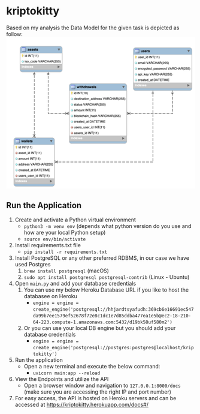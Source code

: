 # kriptokitty
Based on my analysis the Data Model for the given task is depicted as follow: 
![alt text](https://github.com/whitehacker/kriptokitty/blob/main/gx/db.png?raw=true)

## Run the Application
1. Create and activate a Python virtual environment
    - `python3 -m venv env` (depends what python version do you use and how are your local Python setup)
    - `source env/bin/activate`
2. Install requirements.txt file 
    - `pip install -r requirements.txt`
3. Install PostgreSQL or any other preferred RDBMS, in our case we have used Postgres
    1. `brew install postgresql` (macOS)
    2. `sudo apt install postgresql postgresql-contrib` (Linux - Ubuntu)
4. Open `main.py` and add your database credentials
    1. You can use my below Heroku Database URL if you like to host the databasee on Heroku
        - `engine = engine = create_engine('postgresql://hhjardtsyafudh:369cb6e16691ec547da99b7ee1579ef52678f72e8c1dc1e7d85ddba477ea1e5b@ec2-18-210-64-223.compute-1.amazonaws.com:5432/d19bk58uf580m2')`
    2. Or you can use your local DB engine but you should add your database credentials
        - `engine = engine = create_engine('postgresql://postgres:postgres@localhost/kriptokitty')`
5. Run the application
    - Open a new terminal and execute the below command:
        - `uvicorn main:app --reload`
6. View the Endpoints and utilize the API
    - Open a browser window and navigation to `127.0.0.1:8000/docs` (make sure you are accessing the right IP and port number)
7. For easy access, the API is hosted on Heroku servers and can be accessed at <https://kriptokitty.herokuapp.com/docs#/>